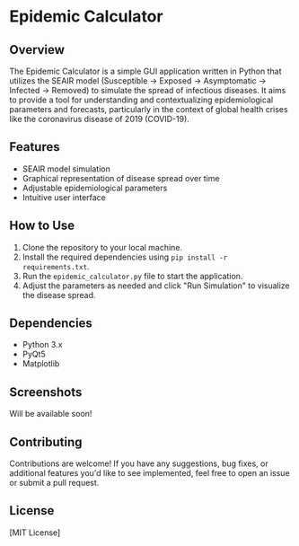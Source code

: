 # Epidemic Calculator

## Overview
The Epidemic Calculator is a simple GUI application written in Python that utilizes the SEAIR model (Susceptible → Exposed → Asymptomatic → Infected → Removed) to simulate the spread of infectious diseases. It aims to provide a tool for understanding and contextualizing epidemiological parameters and forecasts, particularly in the context of global health crises like the coronavirus disease of 2019 (COVID-19).

## Features
- SEAIR model simulation
- Graphical representation of disease spread over time
- Adjustable epidemiological parameters
- Intuitive user interface

## How to Use
1. Clone the repository to your local machine.
2. Install the required dependencies using `pip install -r requirements.txt`.
3. Run the `epidemic_calculator.py` file to start the application.
4. Adjust the parameters as needed and click "Run Simulation" to visualize the disease spread.

## Dependencies
- Python 3.x
- PyQt5
- Matplotlib

## Screenshots
Will be available soon!

## Contributing
Contributions are welcome! If you have any suggestions, bug fixes, or additional features you'd like to see implemented, feel free to open an issue or submit a pull request.

## License
[MIT License]
